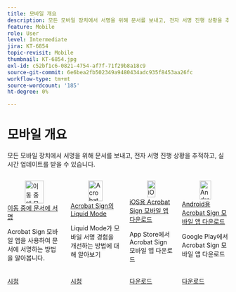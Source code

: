 ```yaml
---
title: 모바일 개요
description: 모든 모바일 장치에서 서명을 위해 문서를 보내고, 전자 서명 진행 상황을 추적하고, 실시간 업데이트를 받을 수 있습니다.
feature: Mobile
role: User
level: Intermediate
jira: KT-6854
topic-revisit: Mobile
thumbnail: KT-6854.jpg
exl-id: c52bf1c6-0821-4754-af7f-71f29b8a18c9
source-git-commit: 6e6bea2fb502349a9480434adc935f8453aa26fc
workflow-type: tm+mt
source-wordcount: '185'
ht-degree: 0%

---
```


# 모바일 개요

모든 모바일 장치에서 서명을 위해 문서를 보내고, 전자 서명 진행 상황을 추적하고, 실시간 업데이트를 받을 수 있습니다.

<!-- COMMENT -->
<!-- CARDS

* https://experienceleague.adobe.com/en/docs/document-cloud-learn/sign-learning-hub/mobile/mobile-tutorials/sign-mobile
  {target = _self}
  {title = Sign documents on the go}
  {description = Learn how to sign documents using the Acrobat Sign mobile app}
  {image = https://experienceleague.adobe.com/en/docs/document-cloud-learn/sign-learning-hub/mobile/media_1dc425116847a31ac4d8e1c17da3684ddc376dd36.png?width=400&format=webply&optimize=medium}
  {cta = Watch}
* https://experienceleague.adobe.com/en/docs/document-cloud-learn/sign-learning-hub/mobile/mobile-tutorials/liquidmode
  {target = _self}
  {title = Liquid Mode in Acrobat Sign}
  {description = Learn how Liquid Mode improves the mobile signing experience}
  {image = https://experienceleague.adobe.com/en/docs/document-cloud-learn/sign-learning-hub/mobile/media_14ec3ea49d7e2433c2317aa96e21bee055bd068c2.png?width=400&format=webply&optimize=medium}
  {cta = Watch}
* https://apps.apple.com/us/app/adobe-acrobat-sign/id481082197#_blank
  {target = _self}
  {title = Download Acrobat Sign mobile app for iOS}
  {description = Download Acrobat Sign mobile app from App Store}
  {image = https://experienceleague.adobe.com/en/docs/document-cloud-learn/sign-learning-hub/mobile/media_142465fb5c98e1d544f7379fa862d376984800616.png?width=400&format=webply&optimize=medium}
  {cta = Download}
* https://play.google.com/store/apps/details?id=com.adobe.echosign&hl=en&pli=1#_blank
  {target = _self}
  {title = Download Acrobat Sign mobile app for Android}
  {description = Download Acrobat Sign mobile app from Google Play}
  {image = https://experienceleague.adobe.com/en/docs/document-cloud-learn/sign-learning-hub/mobile/media_161540190f21bf9bac11a88422b04d229fd1dd02b.png?width=400&format=webply&optimize=medium}
  {cta = Download}
  
-->
<!-- END COMMENT -->

<!-- START CARDS HTML - DO NOT MODIFY BY HAND -->
<div class="columns">
    <div class="column is-half-tablet is-half-desktop is-one-third-widescreen" aria-label="Sign documents on the go">
        <div class="card" style="height: 100%; display: flex; flex-direction: column; height: 100%;">
            <div class="card-image">
                <figure class="image x-is-16by9">
                    <a href="https://experienceleague.adobe.com/en/docs/document-cloud-learn/sign-learning-hub/mobile/mobile-tutorials/sign-mobile" title="이동 중에 문서에 서명" target="_self" rel="referrer">
                        <img class="is-bordered-r-small" src="https://experienceleague.adobe.com/en/docs/document-cloud-learn/sign-learning-hub/mobile/media_1dc425116847a31ac4d8e1c17da3684ddc376dd36.png?width=400&format=webply&optimize=medium" alt="이동 중에 문서에 서명"
                             style="width: 100%; aspect-ratio: 16 / 9; object-fit: cover; overflow: hidden; display: block; margin: auto;">
                    </a>
                </figure>
            </div>
            <div class="card-content is-padded-small" style="display: flex; flex-direction: column; flex-grow: 1; justify-content: space-between;">
                <div class="top-card-content">
                    <p class="headline is-size-6 has-text-weight-bold">
                        <a href="https://experienceleague.adobe.com/en/docs/document-cloud-learn/sign-learning-hub/mobile/mobile-tutorials/sign-mobile" target="_self" rel="referrer" title="이동 중에 문서에 서명">이동 중에 문서에 서명</a>
                    </p>
                    <p class="is-size-6">Acrobat Sign 모바일 앱을 사용하여 문서에 서명하는 방법을 알아봅니다.</p>
                </div>
                <a href="https://experienceleague.adobe.com/en/docs/document-cloud-learn/sign-learning-hub/mobile/mobile-tutorials/sign-mobile" target="_self" rel="referrer" class="spectrum-Button spectrum-Button--outline spectrum-Button--primary spectrum-Button--sizeM" style="align-self: flex-start; margin-top: 1rem;">
                    <span class="spectrum-Button-label has-no-wrap has-text-weight-bold">시청</span>
                </a>
            </div>
        </div>
    </div>
    <div class="column is-half-tablet is-half-desktop is-one-third-widescreen" aria-label="Liquid Mode in Acrobat Sign">
        <div class="card" style="height: 100%; display: flex; flex-direction: column; height: 100%;">
            <div class="card-image">
                <figure class="image x-is-16by9">
                    <a href="https://experienceleague.adobe.com/en/docs/document-cloud-learn/sign-learning-hub/mobile/mobile-tutorials/liquidmode" title="Acrobat Sign의 Liquid Mode" target="_self" rel="referrer">
                        <img class="is-bordered-r-small" src="https://experienceleague.adobe.com/en/docs/document-cloud-learn/sign-learning-hub/mobile/media_14ec3ea49d7e2433c2317aa96e21bee055bd068c2.png?width=400&format=webply&optimize=medium" alt="Acrobat Sign의 Liquid Mode"
                             style="width: 100%; aspect-ratio: 16 / 9; object-fit: cover; overflow: hidden; display: block; margin: auto;">
                    </a>
                </figure>
            </div>
            <div class="card-content is-padded-small" style="display: flex; flex-direction: column; flex-grow: 1; justify-content: space-between;">
                <div class="top-card-content">
                    <p class="headline is-size-6 has-text-weight-bold">
                        <a href="https://experienceleague.adobe.com/en/docs/document-cloud-learn/sign-learning-hub/mobile/mobile-tutorials/liquidmode" target="_self" rel="referrer" title="Acrobat Sign의 Liquid Mode">Acrobat Sign의 Liquid Mode</a>
                    </p>
                    <p class="is-size-6">Liquid Mode가 모바일 서명 경험을 개선하는 방법에 대해 알아보기</p>
                </div>
                <a href="https://experienceleague.adobe.com/en/docs/document-cloud-learn/sign-learning-hub/mobile/mobile-tutorials/liquidmode" target="_self" rel="referrer" class="spectrum-Button spectrum-Button--outline spectrum-Button--primary spectrum-Button--sizeM" style="align-self: flex-start; margin-top: 1rem;">
                    <span class="spectrum-Button-label has-no-wrap has-text-weight-bold">시청</span>
                </a>
            </div>
        </div>
    </div>
    <div class="column is-half-tablet is-half-desktop is-one-third-widescreen" aria-label="Download Acrobat Sign mobile app for iOS">
        <div class="card" style="height: 100%; display: flex; flex-direction: column; height: 100%;">
            <div class="card-image">
                <figure class="image x-is-16by9">
                    <a href="https://apps.apple.com/us/app/adobe-acrobat-sign/id481082197#_blank" title="iOS용 Acrobat Sign 모바일 앱 다운로드" target="_self" rel="referrer">
                        <img class="is-bordered-r-small" src="https://experienceleague.adobe.com/en/docs/document-cloud-learn/sign-learning-hub/mobile/media_142465fb5c98e1d544f7379fa862d376984800616.png?width=400&format=webply&optimize=medium" alt="iOS용 Acrobat Sign 모바일 앱 다운로드"
                             style="width: 100%; aspect-ratio: 16 / 9; object-fit: cover; overflow: hidden; display: block; margin: auto;">
                    </a>
                </figure>
            </div>
            <div class="card-content is-padded-small" style="display: flex; flex-direction: column; flex-grow: 1; justify-content: space-between;">
                <div class="top-card-content">
                    <p class="headline is-size-6 has-text-weight-bold">
                        <a href="https://apps.apple.com/us/app/adobe-acrobat-sign/id481082197#_blank" target="_self" rel="referrer" title="iOS용 Acrobat Sign 모바일 앱 다운로드">iOS용 Acrobat Sign 모바일 앱 다운로드</a>
                    </p>
                    <p class="is-size-6">App Store에서 Acrobat Sign 모바일 앱 다운로드</p>
                </div>
                <a href="https://apps.apple.com/us/app/adobe-acrobat-sign/id481082197#_blank" target="_self" rel="referrer" class="spectrum-Button spectrum-Button--outline spectrum-Button--primary spectrum-Button--sizeM" style="align-self: flex-start; margin-top: 1rem;">
                    <span class="spectrum-Button-label has-no-wrap has-text-weight-bold">다운로드</span>
                </a>
            </div>
        </div>
    </div>
    <div class="column is-half-tablet is-half-desktop is-one-third-widescreen" aria-label="Download Acrobat Sign mobile app for Android">
        <div class="card" style="height: 100%; display: flex; flex-direction: column; height: 100%;">
            <div class="card-image">
                <figure class="image x-is-16by9">
                    <a href="https://play.google.com/store/apps/details?id=com.adobe.echosign&amp;hl=en&amp;pli=1#_blank" title="Android용 Acrobat Sign 모바일 앱 다운로드" target="_self" rel="referrer">
                        <img class="is-bordered-r-small" src="https://experienceleague.adobe.com/en/docs/document-cloud-learn/sign-learning-hub/mobile/media_161540190f21bf9bac11a88422b04d229fd1dd02b.png?width=400&format=webply&optimize=medium" alt="Android용 Acrobat Sign 모바일 앱 다운로드"
                             style="width: 100%; aspect-ratio: 16 / 9; object-fit: cover; overflow: hidden; display: block; margin: auto;">
                    </a>
                </figure>
            </div>
            <div class="card-content is-padded-small" style="display: flex; flex-direction: column; flex-grow: 1; justify-content: space-between;">
                <div class="top-card-content">
                    <p class="headline is-size-6 has-text-weight-bold">
                        <a href="https://play.google.com/store/apps/details?id=com.adobe.echosign&amp;hl=en&amp;pli=1#_blank" target="_self" rel="referrer" title="Android용 Acrobat Sign 모바일 앱 다운로드">Android용 Acrobat Sign 모바일 앱 다운로드</a>
                    </p>
                    <p class="is-size-6">Google Play에서 Acrobat Sign 모바일 앱 다운로드</p>
                </div>
                <a href="https://play.google.com/store/apps/details?id=com.adobe.echosign&amp;hl=en&amp;pli=1#_blank" target="_self" rel="referrer" class="spectrum-Button spectrum-Button--outline spectrum-Button--primary spectrum-Button--sizeM" style="align-self: flex-start; margin-top: 1rem;">
                    <span class="spectrum-Button-label has-no-wrap has-text-weight-bold">다운로드</span>
                </a>
            </div>
        </div>
    </div>
</div>
<!-- END CARDS HTML - DO NOT MODIFY BY HAND -->